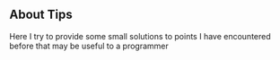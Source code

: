 ## About Tips
Here I try to provide some small solutions to points I have encountered before that may be useful to a programmer 